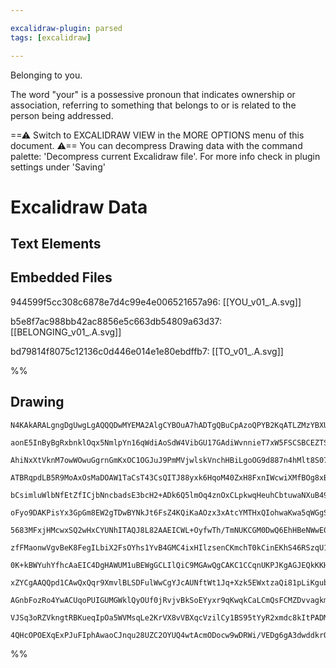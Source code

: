 ```yaml
---

excalidraw-plugin: parsed
tags: [excalidraw]

---
```



Belonging to you.


The word "your" is a possessive pronoun that indicates ownership or association, referring to something that belongs to or is related to the person being addressed.




==⚠  Switch to EXCALIDRAW VIEW in the MORE OPTIONS menu of this document. ⚠== You can decompress Drawing data with the command palette: 'Decompress current Excalidraw file'. For more info check in plugin settings under 'Saving'


# Excalidraw Data

## Text Elements
## Embedded Files
944599f5cc308c6878e7d4c99e4e006521657a96: [[YOU_v01_.A.svg]]

b5e8f7ac988bb42ac8856e5c663db54809a63d37: [[BELONGING_v01_.A.svg]]

bd79814f8075c12136c0d446e014e1e80ebdffb7: [[TO_v01_.A.svg]]

%%
## Drawing
```compressed-json
N4KAkARALgngDgUwgLgAQQQDwMYEMA2AlgCYBOuA7hADTgQBuCpAzoQPYB2KqATLZMzYBXUtiRoIACyhQ4zZAHoFAc0JRJQgEYA6bGwC2CgF7N6hbEcK4OCtptbErHALRY8RMpWdx8Q1TdIEfARcZgRmBShcZQUebQBGeO0ABho6IIR9BA4oZm4AbXAwUDBSiBJuDA4ANgAhAC1JAAUAOTTSyFhESsJ9aKR+MsxuZ3iAVgAObTHqngBOeOSAFgBm

aonE5InByBgRxbnklOqx5NmlpYn16qWdiAoSdW4VibGU17GAdiWvnnieT7xW5FSCSBCEZTSbinI7JOHwhHw6p3azKYLcZJ3ZhQUhsADWCAAwmx8GxSJUcdZmHBcIEcu0yppcNg8cpcUIOMRiaTyRJKRxqbTslAGZAAGaEfD4ADKsHREkkzI0gVFEGxuIJAHVHpJuPEsTj8QhZTB5ehBB5VezIRxwnk0PqQRA2DTsGo9g64Xd2Zzbcx7agOEIpViE

AhiNxXtVknM7owWOwuGgrnGmKxOC1OGJuJ9PmMVjwlskVnchHBiLgoOG9d887n4hMlt8S07CMwACIZKsRtBighhO5s4RwACSxAD+QAundNMJOQBRYJZHIT6dOogcPHcIMh9dsFnV3v9hB3CXBMeVTTET5zDZLMUTZJ57D/eJrbDJYgXaoIZJAhDxAgj4IFeYpiponyqsw7jiKghQdGAjoIfEIJrh05SclglT1HsRQAL6DCUZQVBI8QALIAFKSEYM

ATBRqpdLB5R9MoAxOsMaDOAW1TaCsT43CsQITJ88yxk6HqoM40ZxH8FxnIWcwiXMfBOg8xBPGgMLaIcr5/jw6x/p8dxghCUJoEsPBHHWf4nGcYxvsC6GomamJOuqRrcmSFLkAKNJ0iKM7MqyPpciSXl8j5gr+aqZ4ynKTGKtgypseh7lajqeoGhqxrxZUFoVN6wg2namVOi6zLunqXpOiFfoBju+ChoeqAbE+KnofG6ZJqgcwth1aaJpmHDZg6tm

bCsimluWlbNfEtZfICjbNncbadsE3bcH2+ADk6Q5lmOq4znOxCLpkwqHeuhCbtuwaNXuB49qgW07ehZ4IBeEiaGMQFip8zK3hMmiaBZzITFGCBjNg1TVCsxBfZcMa4DDxArJBWIwQUIKITsiGoStmEceg9RGDF5BZB9ga3QalZCAGECIJyV3KKq2C4nAN1SvhhGto9EDYAA0kIPCSAAGgAKu2DHwExvT9KqhPOPpRx/GMlnLBcfyWX1ZQSaMPBg9

oFyo9DAKPisYx3GpGm8EW2gTDwBYNkJt6FsZ4KQiKaAOzx3xAtcYMTHxQIohwaKwa5qWGgSnm8ug/JRcKqpMiye2cjH3lUn5ienpKcWmglSoiClZRpQg2rqbqDpZUaJpmmqJIFTVRWSHVpXoeVbqwFVEdlLVJVoA1TWPRZdapgmnBVciTqdYNWawfEsy3jM8RiehZYVhtDrzfWS2rCtHZds1z0nrt7KjuOBRoYyx2ncuuSX3cG5bgPVP3QSj3Hzn

5683MFxjHMcwxSQ2wHxCYUNhITAQJ8L82AAEICWL+OyfwTh/TmNUKCGM0DwQ6EhHBeNWwE0qLgVIp4ybvUeoPNyUQoC00qAzRwocWZsw5vgLmRQiKdGlj0FixdIAzwnmgX+Y8upDRGqgL4vU8z6VwZAK6xAsISFwPEVUq1D6PRxEIE+6ESLoHbAACXnCLFo8QACquov55zrolZKUEo5lwylXKh2Va5MXyhGQqfgW791QDI50rpKqeh7pAZy4c7gK

zfFMaonwVgvBeK8FegILbiX2FsOYhs1YvB4GMC4ixHIlzsenCKmchT0kCinEKhS46RSzqU1SDjUArCWDxbJWxHynEEt+JJ6ETIe2hNVVKYZHqLBhkZU+w4DoPydGKMhFNKHoT7v6FhR0OQnSXOdSZa9pqbx8dvQEfEZijPQk/JZb8j7HmpjQum9CmYxUlOQyoywQgxjFE+FYuBoloKWCjRpaCJhzAQNgMUPAxQIEUqrPAjYxRzAwQQWC2DSgyNxh

0K+kBWYuhYfhcAaEIC4DgHAWUM1uBEWgGCLIlQiC9MGAwQgCAKC1CCqnUKPJKgAGJEQkKKHzEQ/kRxVn0LKbKlSIAsvnPEUVoqGRctIDyvl9LynHSFfHGpAVOXYG5cKXlmQABiucXF5Qbu41V6qciav5XY8u1t2qouNVAU1Aqa65QkG4yVarpUar5QAJWbq3RxZRXUysyAAeX8V3QJVL/Xuu1ZwKAWrcD6ElBJXBUqA36C1dG6UhAjCwUsuGm1pq

xZYCgAAQQpd1CAwQxQqr9XmvlBLSDFulWwCgYJcAUNftWt1Jq+Xzk5EWxtzaQi81pLiKgubO22r5X2kdYsuESBCpK6CuIpQi2hNE6YBl9LfHmBNbYnLF0knwAATT1IJT40xaxXB+NDMGVKjBsAMES6eBBNEYjtqcV4Ew2EdpTV6lZPr0DzqpWyEgGas3cBzZy4DxBZQIHZppIDpASBkTYPIntuBNDBA/ucyDiGmXhVQBwiAtQSS81IMoJkAAKF41

AGnbFozRo4YwACUqoPUIGUMGWklQyOUf0jRvjvBkSoEYyxr9qKwqkCaLCmQsFCMZDvvagkmMELCq1Wp9TopIAstqFqwkYxCS1E08KotEwi1atqOgnGwr2z5hhpZrGwrRX/zBkZ7TFmVjtmUVZllYx2wrFqISHgrmXj2UJNC7z2Si3JHnGjBzLLPhFtFVqpYrnHxas+H51zeZ2yXAmK52oZn9KGe82pnS4W4tauSGMLV+kID4PQvJ4UcrgrHWU+hJ

VJSq3oRZVkngtRBKueqIpOa5WVMsqLe2KrVX8vVBXqcVzilCy1BS95tYyR2xmdc8kItPADMrFcyve27ZJbeaLDZ+cRbXNNnnO2WoxW4srHM1qmYC3Etvns2NrVRbahwjGK5+cFnCTJCC/Vv11h6ChGa4ytrZQ2WIi26caMsWxvbeSED+cW2ovwi25VuEH3uvJB+3xLVW2+JwhJ95+E9kguU7hKKvLlPBJFviISUnK9/hbaWECJ8B2udA/295wsYq

4QHcOPOEXqExPJuFIphAwaoCJnqu28UZC2OYUQ4wtAcmODocw9wDRWi/VEDg6gA3dwddkrQGbsqQgoAblggbqXdgABWALcjSh13AZDqGdcYbOdtQ3OLsAK8YGLe9+BH3tdneaDIwfEws1plAAwM7ugv13Ec/c79NrYderiflseFcCKejnso+BQjFrj6H8PGLSh4XAAROgb0AzADr3hIAA===
```
%%